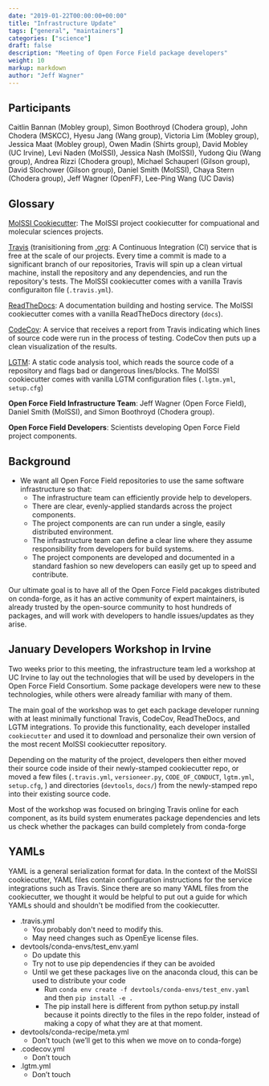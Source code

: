 ```yaml
---
date: "2019-01-22T00:00:00+00:00"
title: "Infrastructure Update"
tags: ["general", "maintainers"]
categories: ["science"]
draft: false
description: "Meeting of Open Force Field package developers"
weight: 10
markup: markdown
author: "Jeff Wagner"
---
```


## Participants

Caitlin Bannan (Mobley group), Simon Boothroyd (Chodera group), John Chodera (MSKCC), Hyesu Jang (Wang group), Victoria Lim (Mobley group), Jessica Maat (Mobley group), Owen Madin (Shirts group), David Mobley (UC Irvine), Levi Naden (MolSSI), Jessica Nash (MolSSI), Yudong Qiu (Wang group), Andrea Rizzi (Chodera group), Michael Schauperl (Gilson group), David Slochower (Gilson group), Daniel Smith (MolSSI), Chaya Stern (Chodera group), Jeff Wagner (OpenFF), Lee-Ping Wang (UC Davis)

## Glossary

[MolSSI Cookiecutter](https://github.com/MolSSI/cookiecutter-cms): The MolSSI project cookiecutter for compuational and molecular sciences projects.

[Travis](https://travis-ci.com/) (tranisitioning from [.org](https://travis-ci.org/): A Continuous Integration (CI) service that is free at the scale of our projects. Every time a commit is made to a significant branch of our repositories, Travis will spin up a clean virtual machine, install the repository and any dependencies, and run the repository's tests. The MolSSI cookiecutter comes with a vanilla Travis configuraiton file (`.travis.yml`).

[ReadTheDocs](https://readthedocs.org/): A documentation building and hosting service. The MolSSI cookiecutter comes with a vanilla ReadTheDocs directory (`docs`).

[CodeCov](https://codecov.io/): A service that receives a report from Travis indicating which lines of source code were run in the process of testing. CodeCov then puts up a clean visualization of the results.

[LGTM](https://lgtm.com/): A static code analysis tool, which reads the source code of a repository and flags bad or dangerous lines/blocks. The MolSSI cookiecutter comes with vanilla LGTM configuration files (`.lgtm.yml`, `setup.cfg`)

**Open Force Field Infrastructure Team**: Jeff Wagner (Open Force Field), Daniel Smith (MolSSI), and Simon Boothroyd (Chodera group).

**Open Force Field Developers**: Scientists developing Open Force Field project components.

## Background

- We want all Open Force Field repositories to use the same software infrastructure so that:
  - The infrastructure team can efficiently provide help to developers.
  - There are clear, evenly-applied standards across the project components.
  - The project components are can run under a single, easily distributed environment.
  - The infrastructure team can define a clear line where they assume responsibility from developers for build systems.
  - The project components are developed and documented in a standard fashion so new developers can easily get up to speed and contribute.

Our ultimate goal is to have all of the Open Force Field pacakges distributed on conda-forge, as it has an active community of expert maintainers, is already trusted by the open-source community to host hundreds of packages, and will work with developers to handle issues/updates as they arise.

## January Developers Workshop in Irvine

Two weeks prior to this meeting, the infrastructure team led a workshop at UC Irvine to lay out the technologies that will be used by developers in the Open Force Field Consortium. Some package developers were new to these technologies, while others were already familiar with many of them.

The main goal of the workshop was to get each package developer running with at least minimally functional Travis, CodeCov, ReadTheDocs, and LGTM integrations. To provide this functionality, each developer installed `cookiecutter` and used it to download and personalize their own version of the most recent MolSSI cookiecutter repository.

Depending on the maturity of the project, developers then either moved their source code inside of their newly-stamped  cookiecutter repo, or moved a few files (`.travis.yml`, `versioneer.py`, `CODE_OF_CONDUCT`, `lgtm.yml`, `setup.cfg`, ) and directories (`devtools`, `docs/`) from the newly-stamped repo into their existing source code.

Most of the workshop was focused on bringing Travis online for each component, as its build system enumerates package dependencies and lets us check whether the packages can build completely from conda-forge


## YAMLs

YAML is a general serialization format for data. In the context of the MolSSI cookiecutter, YAML files contain configuration instructions for the service integrations such as Travis. Since there are so many YAML files from the cookiecutter, we thought it would be helpful to put out a guide for which YAMLs should and shouldn't be modified from the cookiecutter.



* .travis.yml
  * You probably don't need to modify this.
  * May need changes such as OpenEye license files.
* devtools/conda-envs/test_env.yaml
  * Do update this
  * Try not to use pip dependencies if they can be avoided
  * Until we get these packages live on the anaconda cloud, this can be used to distribute your code
    * Run `conda env create -f devtools/conda-envs/test_env.yaml` and then `pip install -e .`
    * The pip install here is different from python setup.py install because it points directly to the files in the repo folder, instead of making a copy of what they are at that moment.
* devtools/conda-recipe/meta.yml
  * Don’t touch (we’ll get to this when we move on to conda-forge)
* .codecov.yml
  * Don’t touch
* .lgtm.yml
  * Don’t touch
